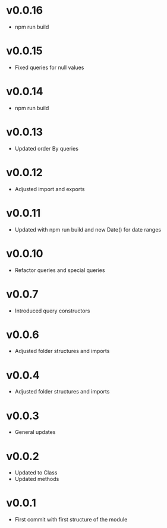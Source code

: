 # v0.0.16

- npm run build

# v0.0.15

- Fixed queries for null values

# v0.0.14

- npm run build

# v0.0.13

- Updated order By queries

# v0.0.12

- Adjusted import and exports

# v0.0.11

- Updated with npm run build and new Date() for date ranges

# v0.0.10

- Refactor queries and special queries

# v0.0.7

- Introduced query constructors

# v0.0.6

- Adjusted folder structures and imports

# v0.0.4

- Adjusted folder structures and imports

# v0.0.3

- General updates

# v0.0.2

- Updated to Class
- Updated methods

# v0.0.1

- First commit with first structure of the module